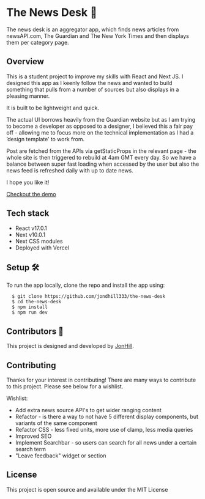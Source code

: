 # The News Desk :newspaper:

The news desk is an aggregator app, which finds news articles from newsAPI.com, The Guardian and The New York Times and then displays them per category page.

## Overview

This is a student project to improve my skills with React and Next JS. I designed this app as I keenly follow the news and wanted to build something that pulls from a number of sources but also displays in a pleasing manner.

It is built to be lightweight and quick.

The actual UI borrows heavily from the Guardian website but as I am trying to become a developer as opposed to a designer, I believed this a fair pay off - allowing me to focus more on the technical implementation as I had a ’design template’ to work from.

Post are fetched from the APIs via getStaticProps in the relevant page - the whole site is then triggered to rebuild at 4am GMT every day. So we have a balance between super fast loading when accessed by the user but also the news feed is refreshed daily with up to date news.

I hope you like it!

[Checkout the demo](https://thenewsdesk.vercel.app/)

## Tech stack

- React v17.0.1
- Next v10.0.1
- Next CSS modules
- Deployed with Vercel

## Setup :hammer_and_wrench:

To run the app locally, clone the repo and install the app using:

```
  $ git clone https://github.com/jondhill333/the-news-desk
  $ cd the-news-desk
  $ npm install
  $ npm run dev
```

## Contributors :sparkler:

This project is designed and developed by [JonHill](https://github.com/jondhill333).

## Contributing

Thanks for your interest in contributing! There are many ways to contribute to this project. Please see below for a wishlist.

Wishlist:

- Add extra news source API's to get wider ranging content
- Refactor - is there a way to not have 5 different display components, but variants of the same component
- Refactor CSS - less fixed units, more use of clamp, less media queries
- Improved SEO
- Implement Searchbar - so users can search for all news under a certain search term
- "Leave feedback" widget or section

## License

This project is open source and available under the MIT License
